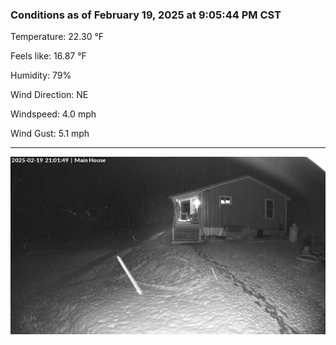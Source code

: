 ### Conditions as of February 19, 2025 at 9:05:44 PM CST 

Temperature: 22.30 &deg;F

Feels like: 16.87 &deg;F

Humidity: 79%

Wind Direction: NE

Windspeed: 4.0 mph

Wind Gust: 5.1 mph

---

<img src="./images/latest.jpeg"/>

